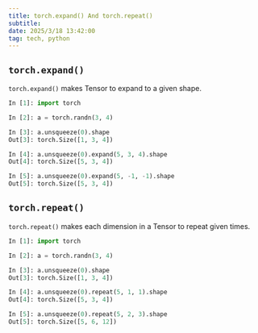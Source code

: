 ```yaml
---
title: torch.expand() And torch.repeat()
subtitle:
date: 2025/3/18 13:42:00
tag: tech, python
---
```


## `torch.expand()`

`torch.expand()` makes Tensor to expand to a given shape.

```python
In [1]: import torch

In [2]: a = torch.randn(3, 4)

In [3]: a.unsqueeze(0).shape
Out[3]: torch.Size([1, 3, 4])

In [4]: a.unsqueeze(0).expand(5, 3, 4).shape
Out[4]: torch.Size([5, 3, 4])

In [5]: a.unsqueeze(0).expand(5, -1, -1).shape
Out[5]: torch.Size([5, 3, 4])
```

## `torch.repeat()`

`torch.repeat()` makes each dimension in a Tensor to repeat given times.

```python
In [1]: import torch

In [2]: a = torch.randn(3, 4)

In [3]: a.unsqueeze(0).shape
Out[3]: torch.Size([1, 3, 4])

In [4]: a.unsqueeze(0).repeat(5, 1, 1).shape
Out[4]: torch.Size([5, 3, 4])

In [5]: a.unsqueeze(0).repeat(5, 2, 3).shape
Out[5]: torch.Size([5, 6, 12])
```
